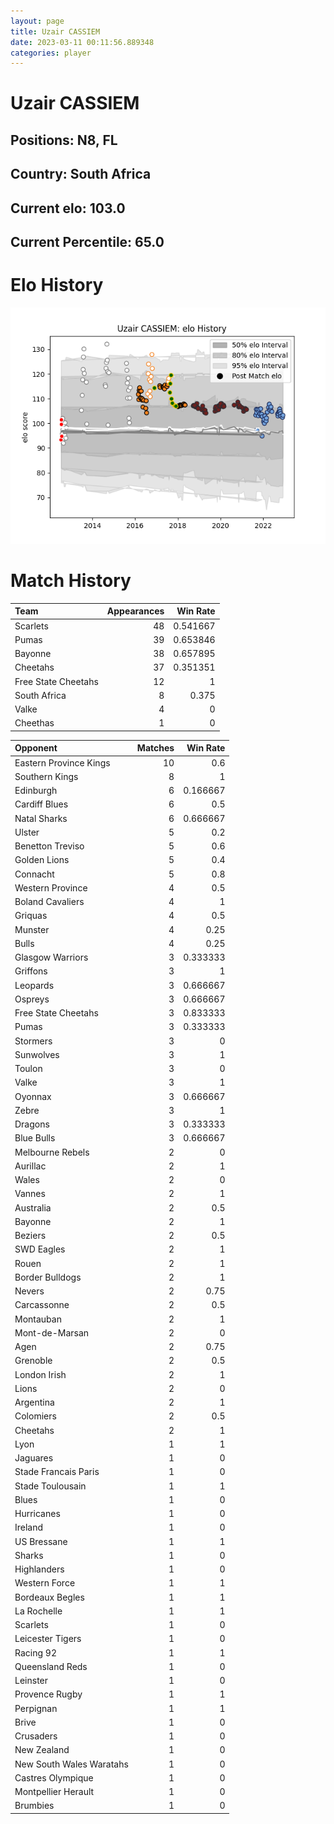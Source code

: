 ```yaml
---  
layout: page  
title: Uzair CASSIEM  
date: 2023-03-11 00:11:56.889348  
categories: player  
---
```

# Uzair CASSIEM

## Positions: N8, FL

## Country: South Africa

## Current elo: 103.0

## Current Percentile: 65.0

# Elo History


![elo history](history_UzairCASSIEM.png)
# Match History


| Team                |   Appearances |   Win Rate |
|:--------------------|--------------:|-----------:|
| Scarlets            |            48 |   0.541667 |
| Pumas               |            39 |   0.653846 |
| Bayonne             |            38 |   0.657895 |
| Cheetahs            |            37 |   0.351351 |
| Free State Cheetahs |            12 |   1        |
| South Africa        |             8 |   0.375    |
| Valke               |             4 |   0        |
| Cheethas            |             1 |   0        |

| Opponent                 |   Matches |   Win Rate |
|:-------------------------|----------:|-----------:|
| Eastern Province Kings   |        10 |   0.6      |
| Southern Kings           |         8 |   1        |
| Edinburgh                |         6 |   0.166667 |
| Cardiff Blues            |         6 |   0.5      |
| Natal Sharks             |         6 |   0.666667 |
| Ulster                   |         5 |   0.2      |
| Benetton Treviso         |         5 |   0.6      |
| Golden Lions             |         5 |   0.4      |
| Connacht                 |         5 |   0.8      |
| Western Province         |         4 |   0.5      |
| Boland Cavaliers         |         4 |   1        |
| Griquas                  |         4 |   0.5      |
| Munster                  |         4 |   0.25     |
| Bulls                    |         4 |   0.25     |
| Glasgow Warriors         |         3 |   0.333333 |
| Griffons                 |         3 |   1        |
| Leopards                 |         3 |   0.666667 |
| Ospreys                  |         3 |   0.666667 |
| Free State Cheetahs      |         3 |   0.833333 |
| Pumas                    |         3 |   0.333333 |
| Stormers                 |         3 |   0        |
| Sunwolves                |         3 |   1        |
| Toulon                   |         3 |   0        |
| Valke                    |         3 |   1        |
| Oyonnax                  |         3 |   0.666667 |
| Zebre                    |         3 |   1        |
| Dragons                  |         3 |   0.333333 |
| Blue Bulls               |         3 |   0.666667 |
| Melbourne Rebels         |         2 |   0        |
| Aurillac                 |         2 |   1        |
| Wales                    |         2 |   0        |
| Vannes                   |         2 |   1        |
| Australia                |         2 |   0.5      |
| Bayonne                  |         2 |   1        |
| Beziers                  |         2 |   0.5      |
| SWD Eagles               |         2 |   1        |
| Rouen                    |         2 |   1        |
| Border Bulldogs          |         2 |   1        |
| Nevers                   |         2 |   0.75     |
| Carcassonne              |         2 |   0.5      |
| Montauban                |         2 |   1        |
| Mont-de-Marsan           |         2 |   0        |
| Agen                     |         2 |   0.75     |
| Grenoble                 |         2 |   0.5      |
| London Irish             |         2 |   1        |
| Lions                    |         2 |   0        |
| Argentina                |         2 |   1        |
| Colomiers                |         2 |   0.5      |
| Cheetahs                 |         2 |   1        |
| Lyon                     |         1 |   1        |
| Jaguares                 |         1 |   0        |
| Stade Francais Paris     |         1 |   0        |
| Stade Toulousain         |         1 |   1        |
| Blues                    |         1 |   0        |
| Hurricanes               |         1 |   0        |
| Ireland                  |         1 |   0        |
| US Bressane              |         1 |   1        |
| Sharks                   |         1 |   0        |
| Highlanders              |         1 |   0        |
| Western Force            |         1 |   1        |
| Bordeaux Begles          |         1 |   1        |
| La Rochelle              |         1 |   1        |
| Scarlets                 |         1 |   0        |
| Leicester Tigers         |         1 |   0        |
| Racing 92                |         1 |   1        |
| Queensland Reds          |         1 |   0        |
| Leinster                 |         1 |   0        |
| Provence Rugby           |         1 |   1        |
| Perpignan                |         1 |   1        |
| Brive                    |         1 |   0        |
| Crusaders                |         1 |   0        |
| New Zealand              |         1 |   0        |
| New South Wales Waratahs |         1 |   0        |
| Castres Olympique        |         1 |   0        |
| Montpellier Herault      |         1 |   0        |
| Brumbies                 |         1 |   0        |